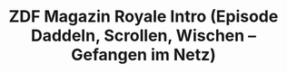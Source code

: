 ---
layout: entry
title: ZDF Magazin Royale Intro (Episode Daddeln, Scrollen, Wischen – Gefangen im Netz)
organization: ZDF
usagedate: 2025-10-03
language: de
fulltitle: ZDF Magazin Royale Intro (Episode Daddeln, Scrollen, Wischen – Gefangen im Netz)
watermark: ZDF
---